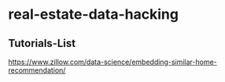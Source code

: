 # real-estate-data-hacking

## Tutorials-List
https://www.zillow.com/data-science/embedding-similar-home-recommendation/
